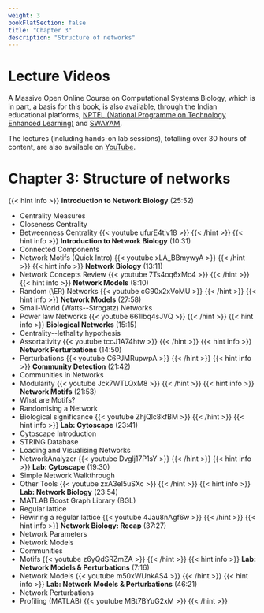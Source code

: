 ```yaml
---
weight: 3
bookFlatSection: false
title: "Chapter 3"
description: "Structure of networks"
---
```


# Lecture Videos

A Massive Open Online Course on Computational Systems Biology, which is in part, a basis for this book, is also available, through the Indian educational platforms, [NPTEL (National Programme on Technology Enhanced Learning)](https://nptel.ac.in/) and [SWAYAM](https://swayam.gov.in/). 

The lectures (including hands-on lab sessions), totalling over 30 hours of content, are also available on [YouTube](https://www.youtube.com/playlist?list=PLHkR7OTZy5OPhDKvFJ_Xc-PuQFw4-oCZ4).

# Chapter 3: Structure of networks

{{< hint info >}}
**Introduction to Network Biology** (25:52)  
 - Centrality Measures
 - Closeness Centrality
 - Betweenness Centrality 
{{< youtube ufurE4tiv18 >}}
{{< /hint >}}
{{< hint info >}}
**Introduction to Network Biology** (10:31)  
 - Connected Components
 - Network Motifs (Quick Intro)
{{< youtube xLA_BBmywyA >}}
{{< /hint >}}
{{< hint info >}}
**Network Biology** (13:11)  
 - Network Concepts Review
{{< youtube 7Ts4oq6xMc4 >}}
{{< /hint >}}
{{< hint info >}}
**Network Models** (8:10)  
 - Random (\ER) Networks
{{< youtube cG90x2xVoMU >}}
{{< /hint >}}
{{< hint info >}}
**Network Models** (27:58)  
 - Small-World (Watts--Strogatz) Networks
 - Power law Networks
{{< youtube 661lbq4sJVQ >}}
{{< /hint >}}
{{< hint info >}}
**Biological Networks** (15:15)  
 - Centrality--lethality hypothesis
 - Assortativity
{{< youtube tccJ1A74htw >}}
{{< /hint >}}
{{< hint info >}}
**Network Perturbations** (14:50)  
 - Perturbations
{{< youtube C6PJMRupwpA >}}
{{< /hint >}}
{{< hint info >}}
**Community Detection** (21:42)  
 - Communities in Networks
 - Modularity
{{< youtube Jck7WTLQxM8 >}}
{{< /hint >}}
{{< hint info >}}
**Network Motifs** (21:53)  
 - What are Motifs?
 - Randomising a Network
 - Biological significance
{{< youtube ZhjQlc8kfBM >}}
{{< /hint >}}
{{< hint info >}}
**Lab: Cytoscape** (23:41)  
 - Cytoscape Introduction
 - STRING Database
 - Loading and Visualising Networks
 - NetworkAnalyzer
{{< youtube Dvglj17P1sY >}}
{{< /hint >}}
{{< hint info >}}
**Lab: Cytoscape** (19:30)  
 - Simple Network Walkthrough
 - Other Tools
{{< youtube zxA3eI5uSXc >}}
{{< /hint >}}
{{< hint info >}}
**Lab: Network Biology** (23:54)  
 - MATLAB Boost Graph Library (BGL)
 - Regular lattice
 - Rewiring a regular lattice
{{< youtube 4Jau8nAgf6w >}}
{{< /hint >}}
{{< hint info >}}
**Network Biology: Recap** (37:27)  
 - Network Parameters
 - Network Models
 - Communities
 - Motifs
{{< youtube z6yQdSRZmZA >}}
{{< /hint >}}
{{< hint info >}}
**Lab: Network Models \& Perturbations** (7:16)  
 - Network Models
{{< youtube m50xWUnkAS4 >}}
{{< /hint >}}
{{< hint info >}}
**Lab: Network Models \& Perturbations** (46:21)  
 - Network Perturbations
 - Profiling (MATLAB)
{{< youtube MBt7BYuG2xM >}}
{{< /hint >}}
